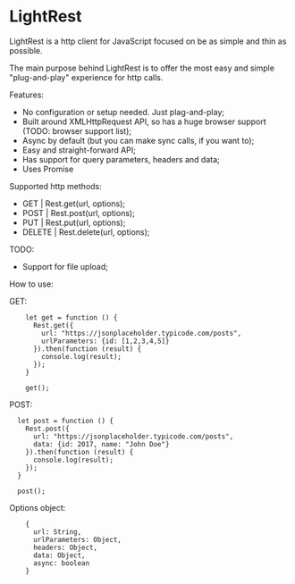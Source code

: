 # LightRest
LightRest is a http client for JavaScript focused on be as simple and thin as possible.

The main purpose behind LightRest is to offer the most easy and simple "plug-and-play" experience for http calls.

Features:
- No configuration or setup needed. Just plag-and-play;
- Built around XMLHttpRequest API, so has a huge browser support (TODO: browser support list);
- Async by default (but you can make sync calls, if you want to);
- Easy and straight-forward API;
- Has support for query parameters, headers and data;
- Uses Promise

Supported http methods:
- GET | Rest.get(url, options);
- POST | Rest.post(url, options);
- PUT | Rest.put(url, options);
- DELETE | Rest.delete(url, options);

TODO:
- Support for file upload;



How to use:

GET:

        let get = function () {
          Rest.get({
            url: "https://jsonplaceholder.typicode.com/posts",
            urlParameters: {id: [1,2,3,4,5]}
          }).then(function (result) {
            console.log(result);
          });
        }

        get();
        
POST:

      let post = function () {
        Rest.post({
          url: "https://jsonplaceholder.typicode.com/posts",
          data: {id: 2017, name: "John Doe"}
        }).then(function (result) {
          console.log(result);
        });
      }
      
      post();
      
Options object:

        {
          url: String,
          urlParameters: Object,
          headers: Object,
          data: Object,
          async: boolean
        }

